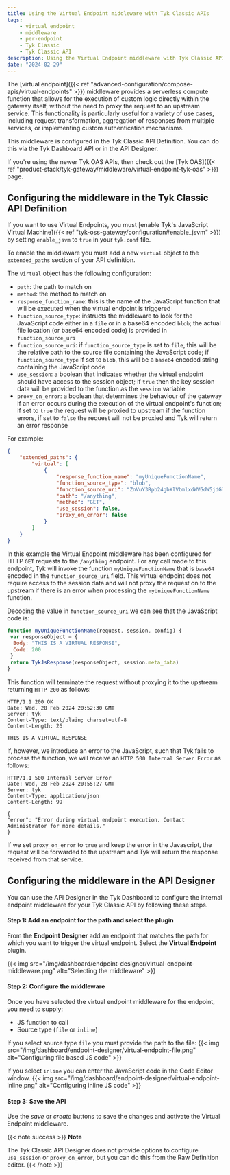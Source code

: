 ```yaml
---
title: Using the Virtual Endpoint middleware with Tyk Classic APIs
tags:
    - virtual endpoint
    - middleware
    - per-endpoint
    - Tyk Classic
    - Tyk Classic API
description: Using the Virtual Endpoint middleware with Tyk Classic APIs
date: "2024-02-29"
---
```


The [virtual endpoint]({{< ref "advanced-configuration/compose-apis/virtual-endpoints" >}}) middleware provides a serverless compute function that allows for the execution of custom logic directly within the gateway itself, without the need to proxy the request to an upstream service. This functionality is particularly useful for a variety of use cases, including request transformation, aggregation of responses from multiple services, or implementing custom authentication mechanisms.

This middleware is configured in the Tyk Classic API Definition. You can do this via the Tyk Dashboard API or in the API Designer.

If you're using the newer Tyk OAS APIs, then check out the [Tyk OAS]({{< ref "product-stack/tyk-gateway/middleware/virtual-endpoint-tyk-oas" >}}) page.

## Configuring the middleware in the Tyk Classic API Definition

If you want to use Virtual Endpoints, you must [enable Tyk's JavaScript Virtual Machine]({{< ref "tyk-oss-gateway/configuration#enable_jsvm" >}}) by setting `enable_jsvm` to `true` in your `tyk.conf` file.

To enable the middleware you must add a new `virtual` object to the `extended_paths` section of your API definition.

The `virtual` object has the following configuration:

- `path`: the path to match on
- `method`: the method to match on
- `response_function_name`: this is the name of the JavaScript function that will be executed when the virtual endpoint is triggered
- `function_source_type`: instructs the middleware to look for the JavaScript code either in a `file` or in a base64 encoded `blob`; the actual file location (or base64 encoded code) is provided in `function_source_uri`
- `function_source_uri`: if `function_source_type` is set to `file`, this will be the relative path to the source file containing the JavaScript code; if `function_source_type` if set to `blob`, this will be a `base64` encoded string containing the JavaScript code
- `use_session`: a boolean that indicates whether the virtual endpoint should have access to the session object; if `true` then the key session data will be provided to the function as the `session` variable
- `proxy_on_error`: a boolean that determines the behaviour of the gateway if an error occurs during the execution of the virtual endpoint's function; if set to `true` the request will be proxied to upstream if the function errors, if set to `false` the request will not be proxied and Tyk will return an error response

For example:

```json  {linenos=true, linenostart=1}
{
    "extended_paths": {
        "virtual": [
            {
                "response_function_name": "myUniqueFunctionName",
                "function_source_type": "blob",
                "function_source_uri": "ZnVuY3Rpb24gbXlVbmlxdWVGdW5jdGlvbk5hbWUocmVxdWVzdCwgc2Vzc2lvbiwgY29uZmlnKSB7CiB2YXIgcmVzcG9uc2VPYmplY3QgPSB7IAogIEJvZHk6ICJUSElTIElTIEEgVklSVFVBTCBSRVNQT05TRSIsIAogIENvZGU6IDIwMCAKIH0KIHJldHVybiBUeWtKc1Jlc3BvbnNlKHJlc3BvbnNlT2JqZWN0LCBzZXNzaW9uLm1ldGFfZGF0YSkKfQ==",
                "path": "/anything",
                "method": "GET",
                "use_session": false,
                "proxy_on_error": false
            }
        ]
    }
}
```

In this example the Virtual Endpoint middleware has been configured for HTTP `GET` requests to the `/anything` endpoint. For any call made to this endpoint, Tyk will invoke the function `myUniqueFunctionName` that is `base64` encoded in the `function_source_uri` field. This virtual endpoint does not require access to the session data and will not proxy the request on to the upstream if there is an error when processing the `myUniqueFunctionName` function.

Decoding the value in `function_source_uri` we can see that the JavaScript code is:

```js {linenos=true, linenostart=1}
function myUniqueFunctionName(request, session, config) {
 var responseObject = { 
  Body: "THIS IS A VIRTUAL RESPONSE", 
  Code: 200 
 }
 return TykJsResponse(responseObject, session.meta_data)
}
```

This function will terminate the request without proxying it to the upstream returning `HTTP 200` as follows:

```http
HTTP/1.1 200 OK
Date: Wed, 28 Feb 2024 20:52:30 GMT
Server: tyk
Content-Type: text/plain; charset=utf-8
Content-Length: 26
 
THIS IS A VIRTUAL RESPONSE
```

If, however, we introduce an error to the JavaScript, such that Tyk fails to process the function, we will receive an `HTTP 500 Internal Server Error` as follows:

```http
HTTP/1.1 500 Internal Server Error
Date: Wed, 28 Feb 2024 20:55:27 GMT
Server: tyk
Content-Type: application/json
Content-Length: 99
 
{
"error": "Error during virtual endpoint execution. Contact Administrator for more details."
}
```

If we set `proxy_on_error` to `true` and keep the error in the Javascript, the request will be forwarded to the upstream and Tyk will return the response received from that service.

## Configuring the middleware in the API Designer

You can use the API Designer in the Tyk Dashboard to configure the internal endpoint middleware for your Tyk Classic API by following these steps.

#### Step 1: Add an endpoint for the path and select the plugin

From the **Endpoint Designer** add an endpoint that matches the path for which you want to trigger the virtual endpoint. Select the **Virtual Endpoint** plugin.

{{< img src="/img/dashboard/endpoint-designer/virtual-endpoint-middleware.png" alt="Selecting the middleware" >}}

#### Step 2: Configure the middleware

Once you have selected the virtual endpoint middleware for the endpoint, you need to supply:

- JS function to call
- Source type (`file` or `inline`)

If you select source type `file` you must provide the path to the file:
{{< img src="/img/dashboard/endpoint-designer/virtual-endpoint-file.png" alt="Configuring file based JS code" >}}

If you select `inline` you can enter the JavaScript code in the Code Editor window.
{{< img src="/img/dashboard/endpoint-designer/virtual-endpoint-inline.png" alt="Configuring inline JS code" >}}

#### Step 3: Save the API

Use the *save* or *create* buttons to save the changes and activate the Virtual Endpoint middleware.

{{< note success >}}
**Note**

The Tyk Classic API Designer does not provide options to configure `use_session` or `proxy_on_error`, but you can do this from the Raw Definition editor.
{{< /note >}}
